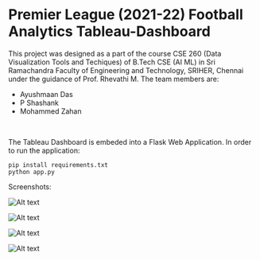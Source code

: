 # Premier League (2021-22) Football Analytics Tableau-Dashboard

This project was designed as a part of the course CSE 260 (Data Visualization Tools and Techiques) of B.Tech CSE (AI ML) in Sri Ramachandra Faculty of Engineering and Technology, SRIHER, Chennai under the guidance of Prof. Rhevathi M.
The team members are:
- Ayushmaan Das
- P Shashank
- Mohammed Zahan

<br>

The Tableau Dashboard is embeded into a Flask Web Application. In order to run the application:
```
pip install requirements.txt
python app.py
```

Screenshots:

![Alt text](https://drive.google.com/file/d/1k55uMA6JuzpPjqUO-QCgUyJ1YTswsoRN/view?usp=drive_link)

![Alt text](https://drive.google.com/file/d/1jrdQHnFI4AU4hWciQj6Uz1YVhp7Sess1/view?usp=sharing)

![Alt text](https://drive.google.com/file/d/1jmIFAj21AgZ0aDtTyuZCWRNZtIdb3nhb/view?usp=drive_link)

![Alt text](https://drive.google.com/file/d/1jqHRKeFaG0hTxlTwajqSrLnxOsHpfrhc/view?usp=drive_link)



  
